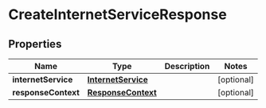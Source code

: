 

# CreateInternetServiceResponse


## Properties

| Name | Type | Description | Notes |
|------------ | ------------- | ------------- | -------------|
|**internetService** | [**InternetService**](InternetService.md) |  |  [optional] |
|**responseContext** | [**ResponseContext**](ResponseContext.md) |  |  [optional] |



